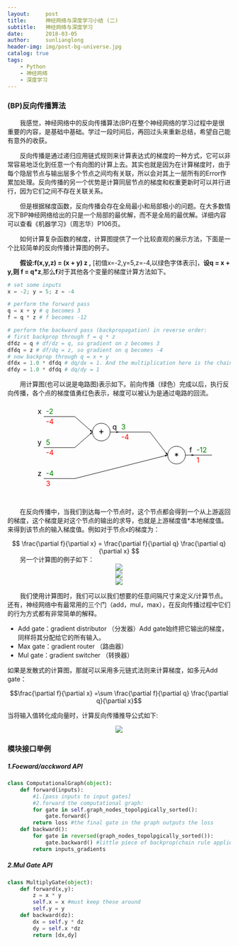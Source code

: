 ```yaml
---
layout:     post
title:      神经网络与深度学习小结 (二)
subtitle:   神经网络与深度学习
date:       2018-03-05
author:     sunlianglong
header-img: img/post-bg-universe.jpg
catalog: true
tags:
    - Python
    - 神经网络
    - 深度学习
---
```




### (BP)反向传播算法

　　我感觉，神经网络中的反向传播算法(BP)在整个神经网络的学习过程中是很重要的内容，是基础中基础。学过一段时间后，再回过头来重新总结，希望自己能有意外的收获。

　　反向传播是通过递归应用链式规则来计算表达式的梯度的一种方式，它可以非常容易地泛化到任意一个有向图的计算上去。其实也就是因为在计算梯度时，由于每个隐层节点与输出层多个节点之间均有关联，所以会对其上一层所有的Error作累加处理。反向传播的另一个优势是计算同层节点的梯度和权重更新时可以并行进行，因为它们之间不存在关联关系。

　　但是根据梯度函数，反向传播会存在全局最小和局部极小的问题。在大多数情况下BP神经网络给出的只是一个局部的最优解，而不是全局的最优解。详细内容可以查看《机器学习》（周志华）P106页。

　　如何计算复杂函数的梯度，计算图提供了一个比较直观的展示方法，下面是一个比较简单的反向传播计算图的例子。

　　**假设:f(x,y,z) = (x + y) z ,** [初值x=-2,y=5,z=-4,以绿色字体表示]，**设q = x + y,则 f = q*z**,那么**f**对于其他各个变量的梯度计算方法如下。
```python
# set some inputs
x = -2; y = 5; z = -4

# perform the forward pass
q = x + y # q becomes 3
f = q * z # f becomes -12

# perform the backward pass (backpropagation) in reverse order:
# first backprop through f = q * z
dfdz = q # df/dz = q, so gradient on z becomes 3
dfdq = z # df/dq = z, so gradient on q becomes -4
# now backprop through q = x + y
dfdx = 1.0 * dfdq # dq/dx = 1. And the multiplication here is the chain rule!
dfdy = 1.0 * dfdq # dq/dy = 1
```
　　用计算图(也可以说是电路图)表示如下。前向传播（绿色）完成以后，执行反向传播，各个点的梯度值勇红色表示，梯度可以被认为是通过电路的回流。
<center>
<div class="fig figleft fighighlight">
<svg width="420" height="220"><defs><marker id="arrowhead" refX="6" refY="2" markerWidth="6" markerHeight="4" orient="auto"><path d="M 0,0 V 4 L6,2 Z"></path></marker></defs><line x1="40" y1="30" x2="110" y2="30" stroke="black" stroke-width="1"></line><text x="45" y="24" font-size="16" fill="green">-2</text><text x="45" y="47" font-size="16" fill="red">-4</text><text x="35" y="24" font-size="16" text-anchor="end" fill="black">x</text><line x1="40" y1="100" x2="110" y2="100" stroke="black" stroke-width="1"></line><text x="45" y="94" font-size="16" fill="green">5</text><text x="45" y="117" font-size="16" fill="red">-4</text><text x="35" y="94" font-size="16" text-anchor="end" fill="black">y</text><line x1="40" y1="170" x2="110" y2="170" stroke="black" stroke-width="1"></line><text x="45" y="164" font-size="16" fill="green">-4</text><text x="45" y="187" font-size="16" fill="red">3</text><text x="35" y="164" font-size="16" text-anchor="end" fill="black">z</text><line x1="210" y1="65" x2="280" y2="65" stroke="black" stroke-width="1"></line><text x="215" y="59" font-size="16" fill="green">3</text><text x="215" y="82" font-size="16" fill="red">-4</text><text x="205" y="59" font-size="16" text-anchor="end" fill="black">q</text><circle cx="170" cy="65" fill="white" stroke="black" stroke-width="1" r="20"></circle><text x="170" y="70" font-size="20" fill="black" text-anchor="middle">+</text><line x1="110" y1="30" x2="150" y2="65" stroke="black" stroke-width="1" marker-end="url(#arrowhead)"></line><line x1="110" y1="100" x2="150" y2="65" stroke="black" stroke-width="1" marker-end="url(#arrowhead)"></line><line x1="190" y1="65" x2="210" y2="65" stroke="black" stroke-width="1" marker-end="url(#arrowhead)"></line><line x1="380" y1="117" x2="450" y2="117" stroke="black" stroke-width="1"></line><text x="385" y="111" font-size="16" fill="green">-12</text><text x="385" y="134" font-size="16" fill="red">1</text><text x="375" y="111" font-size="16" text-anchor="end" fill="black">f</text><circle cx="340" cy="117" fill="white" stroke="black" stroke-width="1" r="20"></circle><text x="340" y="127" font-size="20" fill="black" text-anchor="middle">*</text><line x1="280" y1="65" x2="320" y2="117" stroke="black" stroke-width="1" marker-end="url(#arrowhead)"></line><line x1="110" y1="170" x2="320" y2="117" stroke="black" stroke-width="1" marker-end="url(#arrowhead)"></line><line x1="360" y1="117" x2="380" y2="117" stroke="black" stroke-width="1" marker-end="url(#arrowhead)"></line></svg>
</div>
</center>

　　在反向传播中，当我们到达每一个节点时，这个节点都会得到一个从上游返回的梯度，这个梯度是对这个节点的输出的求导，也就是上游梯度值*本地梯度值。来得到该节点的输入梯度值。例如对于节点x的梯度为：
<center><font>$$ \frac{\partial f}{\partial x} = \frac{\partial f}{\partial q} \frac{\partial q}{\partial x} $$</font></center>
　　另一个计算图的例子如下：
<center>
<img src="http://myblog-1253290602.file.myqcloud.com/longlong-blog/cs231n-bg-1.png"/>
</center>

<center>
<img src="http://myblog-1253290602.file.myqcloud.com/longlong-blog/cs231n-bg-2.png"/>
</center>

<center>
<img src="http://myblog-1253290602.file.myqcloud.com/longlong-blog/cs231n-bg-3.png"/>
</center>


　　我们使用计算图时，我们可以以我们想要的任意间隔尺寸来定义/计算节点。还有，神经网络中有最常用的三个门（add，mul，max），在反向传播过程中它们的行为方式都有非常简单的解释。
- Add gate：gradient distributor （分发器）Add gate始终把它输出的梯度，同样将其分配给它的所有输入。
- Max gate：gradient router （路由器）
- Mul gate：gradient switcher （转换器）

如果是发散式的计算图，那就可以采用多元链式法则来计算梯度，如多元Add gate：

$$\frac{\partial f}{\partial x} =\sum \frac{\partial f}{\partial q} \frac{\partial q}{\partial x}$$

当将输入值转化成向量时，计算反向传播推导公式如下:
<center>
<img src="http://myblog-1253290602.file.myqcloud.com/longlong-blog/nn-note.png"/>
</center>

### 模块接口举例
##### 1.Foeward/acckword API
```python
class ComputationalGraph(object):
	def forward(inputs):
		#1.[pass inputs to input gates]
		#2.forward the computational graph:
		for gate in self.graph_nodes_topolpgically_sorted():
			gate.forward()
		return loss #the final gate in the graph outputs the loss
	def backward():
		for gate in reversed(graph_nodes_topolpgically_sorted()):
			gate.backward() #little piece of backprop(chain rule applied)
		return inputs_gradients
```
##### 2.Mul Gate API
```python
class MultiplyGate(object):
	def forward(x,y):
		z = x * y
		self.x = x #must keep these around
		self.y = y
	def backward(dz):
		dx = self.y * dz
		dy = self.x *dz
		return [dx,dy]
```


